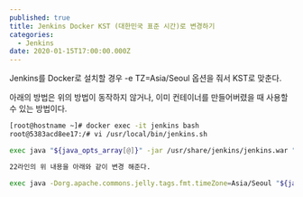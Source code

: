 ```yaml
---
published: true
title: Jenkins Docker KST (대한민국 표준 시간)로 변경하기
categories:
  - Jenkins
date: 2020-01-15T17:00:00.000Z
---
```


Jenkins를 Docker로 설치할 경우 -e TZ=Asia/Seoul 옵션을 줘서 KST로 맞춘다.

아래의 방법은 위의 방법이 동작하지 않거나, 이미 컨테이너를 만들어버렸을 때 사용할 수 있는 방법이다.

```bash
[root@hostname ~]# docker exec -it jenkins bash
root@5383acd8ee17:/# vi /usr/local/bin/jenkins.sh

exec java "${java_opts_array[@]}" -jar /usr/share/jenkins/jenkins.war "${jenkins_opts_array[@]}" "$@"

22라인의 위 내용을 아래와 같이 변경 해준다.

exec java -Dorg.apache.commons.jelly.tags.fmt.timeZone=Asia/Seoul "${java_opts_array[@]}" -jar /usr/share/jenkins/jenkins.war "${jenkins_opts_array[@]}" "$@"
```